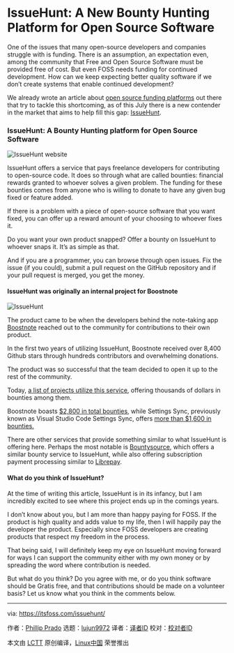 IssueHunt: A New Bounty Hunting Platform for Open Source Software
======
One of the issues that many open-source developers and companies struggle with is funding. There is an assumption, an expectation even, among the community that Free and Open Source Software must be provided free of cost. But even FOSS needs funding for continued development. How can we keep expecting better quality software if we don’t create systems that enable continued development?

We already wrote an article about [open source funding platforms][1] out there that try to tackle this shortcoming, as of this July there is a new contender in the market that aims to help fill this gap: [IssueHunt][2].

### IssueHunt: A Bounty Hunting platform for Open Source Software

![IssueHunt website][3]

IssueHunt offers a service that pays freelance developers for contributing to open-source code. It does so through what are called bounties: financial rewards granted to whoever solves a given problem. The funding for these bounties comes from anyone who is willing to donate to have any given bug fixed or feature added.

If there is a problem with a piece of open-source software that you want fixed, you can offer up a reward amount of your choosing to whoever fixes it.

Do you want your own product snapped? Offer a bounty on IssueHunt to whoever snaps it. It’s as simple as that.

And if you are a programmer, you can browse through open issues. Fix the issue (if you could), submit a pull request on the GitHub repository and if your pull request is merged, you get the money.

#### IssueHunt was originally an internal project for Boostnote

![IssueHunt][4]

The product came to be when the developers behind the note-taking app [Boostnote][5] reached out to the community for contributions to their own product.

In the first two years of utilizing IssueHunt, Boostnote received over 8,400 Github stars through hundreds contributors and overwhelming donations.

The product was so successful that the team decided to open it up to the rest of the community.

Today, [a list of projects utilize this service][6], offering thousands of dollars in bounties among them.

Boostnote boasts [$2,800 in total bounties][7], while Settings Sync, previously known as Visual Studio Code Settings Sync, offers [more than $1,600 in bounties.][8]

There are other services that provide something similar to what IssueHunt is offering here. Perhaps the most notable is [Bountysource][9], which offers a similar bounty service to IssueHunt, while also offering subscription payment processing similar to [Librepay][10].

#### What do you think of IssueHunt?

At the time of writing this article, IssueHunt is in its infancy, but I am incredibly excited to see where this project ends up in the comings years.

I don’t know about you, but I am more than happy paying for FOSS. If the product is high quality and adds value to my life, then I will happily pay the developer the product. Especially since FOSS developers are creating products that respect my freedom in the process.

That being said, I will definitely keep my eye on IssueHunt moving forward for ways I can support the community either with my own money or by spreading the word where contribution is needed.

But what do you think? Do you agree with me, or do you think software should be Gratis free, and that contributions should be made on a volunteer basis? Let us know what you think in the comments below.

--------------------------------------------------------------------------------

via: https://itsfoss.com/issuehunt/

作者：[Phillip Prado][a]
选题：[lujun9972](https://github.com/lujun9972)
译者：[译者ID](https://github.com/译者ID)
校对：[校对者ID](https://github.com/校对者ID)

本文由 [LCTT](https://github.com/LCTT/TranslateProject) 原创编译，[Linux中国](https://linux.cn/) 荣誉推出

[a]: https://itsfoss.com/author/phillip/
[1]: https://itsfoss.com/open-source-funding-platforms/
[2]: https://issuehunt.io
[3]: https://4bds6hergc-flywheel.netdna-ssl.com/wp-content/uploads/2018/09/issuehunt-website.png
[4]: https://4bds6hergc-flywheel.netdna-ssl.com/wp-content/uploads/2018/09/issuehunt.jpg
[5]: https://itsfoss.com/boostnote-linux-review/
[6]: https://issuehunt.io/repos
[7]: https://issuehunt.io/repos/53266139
[8]: https://issuehunt.io/repos/47984369
[9]: https://www.bountysource.com/
[10]: https://liberapay.com/
